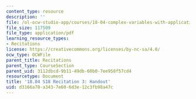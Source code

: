 ```yaml
---
content_type: resource
description: ''
file: /ol-ocw-studio-app/courses/18-04-complex-variables-with-applications-spring-2018/d3166a70a3437e606d3e12c3fb98a47c_MIT18_04S18_Recit3-handout.pdf
file_size: 117509
file_type: application/pdf
learning_resource_types:
- Recitations
license: https://creativecommons.org/licenses/by-nc-sa/4.0/
ocw_type: OCWFile
parent_title: Recitations
parent_type: CourseSection
parent_uid: 3112dbcd-9b11-49db-60b0-7ee958f57cd4
resourcetype: Document
title: '18.04 S18 Recitation 3: Handout'
uid: d3166a70-a343-7e60-6d3e-12c3fb98a47c
---
```

